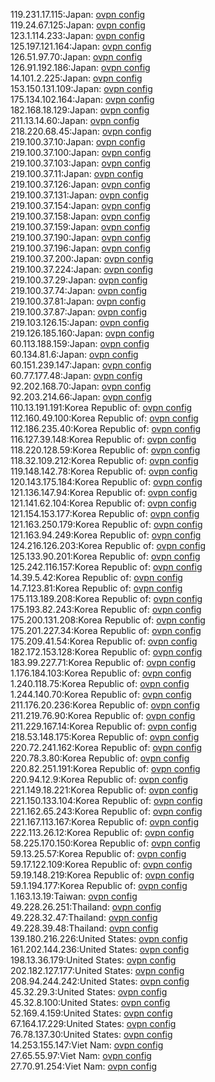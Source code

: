 119.231.17.115:Japan: [ovpn config](vpn/119_231_17_115.ovpn)  
119.24.67.125:Japan: [ovpn config](vpn/119_24_67_125.ovpn)  
123.1.114.233:Japan: [ovpn config](vpn/123_1_114_233.ovpn)  
125.197.121.164:Japan: [ovpn config](vpn/125_197_121_164.ovpn)  
126.51.97.70:Japan: [ovpn config](vpn/126_51_97_70.ovpn)  
126.91.192.186:Japan: [ovpn config](vpn/126_91_192_186.ovpn)  
14.101.2.225:Japan: [ovpn config](vpn/14_101_2_225.ovpn)  
153.150.131.109:Japan: [ovpn config](vpn/153_150_131_109.ovpn)  
175.134.102.164:Japan: [ovpn config](vpn/175_134_102_164.ovpn)  
182.168.18.129:Japan: [ovpn config](vpn/182_168_18_129.ovpn)  
211.13.14.60:Japan: [ovpn config](vpn/211_13_14_60.ovpn)  
218.220.68.45:Japan: [ovpn config](vpn/218_220_68_45.ovpn)  
219.100.37.10:Japan: [ovpn config](vpn/219_100_37_10.ovpn)  
219.100.37.100:Japan: [ovpn config](vpn/219_100_37_100.ovpn)  
219.100.37.103:Japan: [ovpn config](vpn/219_100_37_103.ovpn)  
219.100.37.11:Japan: [ovpn config](vpn/219_100_37_11.ovpn)  
219.100.37.126:Japan: [ovpn config](vpn/219_100_37_126.ovpn)  
219.100.37.131:Japan: [ovpn config](vpn/219_100_37_131.ovpn)  
219.100.37.154:Japan: [ovpn config](vpn/219_100_37_154.ovpn)  
219.100.37.158:Japan: [ovpn config](vpn/219_100_37_158.ovpn)  
219.100.37.159:Japan: [ovpn config](vpn/219_100_37_159.ovpn)  
219.100.37.190:Japan: [ovpn config](vpn/219_100_37_190.ovpn)  
219.100.37.196:Japan: [ovpn config](vpn/219_100_37_196.ovpn)  
219.100.37.200:Japan: [ovpn config](vpn/219_100_37_200.ovpn)  
219.100.37.224:Japan: [ovpn config](vpn/219_100_37_224.ovpn)  
219.100.37.29:Japan: [ovpn config](vpn/219_100_37_29.ovpn)  
219.100.37.74:Japan: [ovpn config](vpn/219_100_37_74.ovpn)  
219.100.37.81:Japan: [ovpn config](vpn/219_100_37_81.ovpn)  
219.100.37.87:Japan: [ovpn config](vpn/219_100_37_87.ovpn)  
219.103.126.15:Japan: [ovpn config](vpn/219_103_126_15.ovpn)  
219.126.185.160:Japan: [ovpn config](vpn/219_126_185_160.ovpn)  
60.113.188.159:Japan: [ovpn config](vpn/60_113_188_159.ovpn)  
60.134.81.6:Japan: [ovpn config](vpn/60_134_81_6.ovpn)  
60.151.239.147:Japan: [ovpn config](vpn/60_151_239_147.ovpn)  
60.77.177.48:Japan: [ovpn config](vpn/60_77_177_48.ovpn)  
92.202.168.70:Japan: [ovpn config](vpn/92_202_168_70.ovpn)  
92.203.214.66:Japan: [ovpn config](vpn/92_203_214_66.ovpn)  
110.13.191.191:Korea Republic of: [ovpn config](vpn/110_13_191_191.ovpn)  
112.160.49.100:Korea Republic of: [ovpn config](vpn/112_160_49_100.ovpn)  
112.186.235.40:Korea Republic of: [ovpn config](vpn/112_186_235_40.ovpn)  
116.127.39.148:Korea Republic of: [ovpn config](vpn/116_127_39_148.ovpn)  
118.220.128.59:Korea Republic of: [ovpn config](vpn/118_220_128_59.ovpn)  
118.32.109.212:Korea Republic of: [ovpn config](vpn/118_32_109_212.ovpn)  
119.148.142.78:Korea Republic of: [ovpn config](vpn/119_148_142_78.ovpn)  
120.143.175.184:Korea Republic of: [ovpn config](vpn/120_143_175_184.ovpn)  
121.136.147.94:Korea Republic of: [ovpn config](vpn/121_136_147_94.ovpn)  
121.141.62.104:Korea Republic of: [ovpn config](vpn/121_141_62_104.ovpn)  
121.154.153.177:Korea Republic of: [ovpn config](vpn/121_154_153_177.ovpn)  
121.163.250.179:Korea Republic of: [ovpn config](vpn/121_163_250_179.ovpn)  
121.163.94.249:Korea Republic of: [ovpn config](vpn/121_163_94_249.ovpn)  
124.216.126.203:Korea Republic of: [ovpn config](vpn/124_216_126_203.ovpn)  
125.133.90.201:Korea Republic of: [ovpn config](vpn/125_133_90_201.ovpn)  
125.242.116.157:Korea Republic of: [ovpn config](vpn/125_242_116_157.ovpn)  
14.39.5.42:Korea Republic of: [ovpn config](vpn/14_39_5_42.ovpn)  
14.7.123.81:Korea Republic of: [ovpn config](vpn/14_7_123_81.ovpn)  
175.113.189.208:Korea Republic of: [ovpn config](vpn/175_113_189_208.ovpn)  
175.193.82.243:Korea Republic of: [ovpn config](vpn/175_193_82_243.ovpn)  
175.200.131.208:Korea Republic of: [ovpn config](vpn/175_200_131_208.ovpn)  
175.201.227.34:Korea Republic of: [ovpn config](vpn/175_201_227_34.ovpn)  
175.209.41.54:Korea Republic of: [ovpn config](vpn/175_209_41_54.ovpn)  
182.172.153.128:Korea Republic of: [ovpn config](vpn/182_172_153_128.ovpn)  
183.99.227.71:Korea Republic of: [ovpn config](vpn/183_99_227_71.ovpn)  
1.176.184.103:Korea Republic of: [ovpn config](vpn/1_176_184_103.ovpn)  
1.240.118.75:Korea Republic of: [ovpn config](vpn/1_240_118_75.ovpn)  
1.244.140.70:Korea Republic of: [ovpn config](vpn/1_244_140_70.ovpn)  
211.176.20.236:Korea Republic of: [ovpn config](vpn/211_176_20_236.ovpn)  
211.219.76.90:Korea Republic of: [ovpn config](vpn/211_219_76_90.ovpn)  
211.229.167.14:Korea Republic of: [ovpn config](vpn/211_229_167_14.ovpn)  
218.53.148.175:Korea Republic of: [ovpn config](vpn/218_53_148_175.ovpn)  
220.72.241.162:Korea Republic of: [ovpn config](vpn/220_72_241_162.ovpn)  
220.78.3.80:Korea Republic of: [ovpn config](vpn/220_78_3_80.ovpn)  
220.82.251.191:Korea Republic of: [ovpn config](vpn/220_82_251_191.ovpn)  
220.94.12.9:Korea Republic of: [ovpn config](vpn/220_94_12_9.ovpn)  
221.149.18.221:Korea Republic of: [ovpn config](vpn/221_149_18_221.ovpn)  
221.150.133.104:Korea Republic of: [ovpn config](vpn/221_150_133_104.ovpn)  
221.162.65.243:Korea Republic of: [ovpn config](vpn/221_162_65_243.ovpn)  
221.167.113.167:Korea Republic of: [ovpn config](vpn/221_167_113_167.ovpn)  
222.113.26.12:Korea Republic of: [ovpn config](vpn/222_113_26_12.ovpn)  
58.225.170.150:Korea Republic of: [ovpn config](vpn/58_225_170_150.ovpn)  
59.13.25.57:Korea Republic of: [ovpn config](vpn/59_13_25_57.ovpn)  
59.17.122.109:Korea Republic of: [ovpn config](vpn/59_17_122_109.ovpn)  
59.19.148.219:Korea Republic of: [ovpn config](vpn/59_19_148_219.ovpn)  
59.1.194.177:Korea Republic of: [ovpn config](vpn/59_1_194_177.ovpn)  
1.163.13.19:Taiwan: [ovpn config](vpn/1_163_13_19.ovpn)  
49.228.26.251:Thailand: [ovpn config](vpn/49_228_26_251.ovpn)  
49.228.32.47:Thailand: [ovpn config](vpn/49_228_32_47.ovpn)  
49.228.39.48:Thailand: [ovpn config](vpn/49_228_39_48.ovpn)  
139.180.216.226:United States: [ovpn config](vpn/139_180_216_226.ovpn)  
161.202.144.236:United States: [ovpn config](vpn/161_202_144_236.ovpn)  
198.13.36.179:United States: [ovpn config](vpn/198_13_36_179.ovpn)  
202.182.127.177:United States: [ovpn config](vpn/202_182_127_177.ovpn)  
208.94.244.242:United States: [ovpn config](vpn/208_94_244_242.ovpn)  
45.32.29.3:United States: [ovpn config](vpn/45_32_29_3.ovpn)  
45.32.8.100:United States: [ovpn config](vpn/45_32_8_100.ovpn)  
52.169.4.159:United States: [ovpn config](vpn/52_169_4_159.ovpn)  
67.164.17.229:United States: [ovpn config](vpn/67_164_17_229.ovpn)  
76.78.137.30:United States: [ovpn config](vpn/76_78_137_30.ovpn)  
14.253.155.147:Viet Nam: [ovpn config](vpn/14_253_155_147.ovpn)  
27.65.55.97:Viet Nam: [ovpn config](vpn/27_65_55_97.ovpn)  
27.70.91.254:Viet Nam: [ovpn config](vpn/27_70_91_254.ovpn)  
